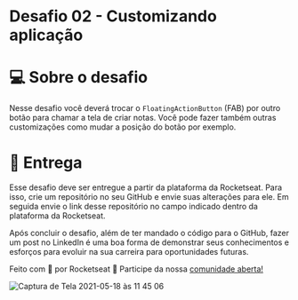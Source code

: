 # Desafio 02 - Customizando aplicação

# 💻 Sobre o desafio

Nesse desafio você deverá trocar o `FloatingActionButton` (FAB) por outro botão para chamar a tela de criar notas. Você pode fazer também outras customizações como mudar a posição do botão por exemplo.

# 📅 Entrega

Esse desafio deve ser entregue a partir da plataforma da Rocketseat. 
Para isso, crie um repositório no seu GitHub e envie suas alterações para ele. Em seguida envie o link desse repositório no campo indicado dentro da plataforma da Rocketseat. 

Após concluir o desafio, além de ter mandado o código para o GitHub, fazer um post no LinkedIn é uma boa forma de demonstrar seus conhecimentos e esforços para evoluir na sua carreira para oportunidades futuras.

Feito com 💜 por Rocketseat 👋 Participe da nossa [comunidade aberta!](https://discord.gg/pUU3CG4Z)


![Captura de Tela 2021-05-18 às 11 45 06](https://user-images.githubusercontent.com/53273641/118674391-22365a00-b7d0-11eb-999c-70f92ff45e78.png)
